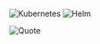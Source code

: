 ![Kubernetes](https://img.shields.io/badge/Kubernetes-blue?logo=kubernetes&logoColor=white)
![Helm](https://img.shields.io/badge/Helm--blue?logo=helm&logoColor=white)

![Quote](https://github-readme-quotes-bay.vercel.app/quote?theme=dark)

<!--
**k8s-1/k8s-1** is a ✨ _special_ ✨ repository because its `README.md` (this file) appears on your GitHub profile.

Here are some ideas to get you started:

- 🔭 I’m currently working on ...
- 🌱 I’m currently learning ...
- 👯 I’m looking to collaborate on ...
- 🤔 I’m looking for help with ...
- 💬 Ask me about ...
- 📫 How to reach me: ...
- 😄 Pronouns: ...
- ⚡ Fun fact: ...
-->
